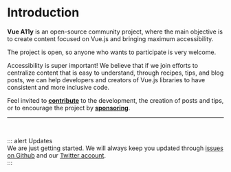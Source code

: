 # Introduction

**Vue A11y** is an open-source community project, where the main objective is to create content focused on Vue.js and bringing maximum accessibility.

The project is open, so anyone who wants to participate is very welcome.

Accessibility is super important! We believe that if we join efforts to centralize content that is easy to understand, through recipes, tips, and blog posts, we can help developers and creators of Vue.js libraries to have consistent and more inclusive code.

Feel invited to **[contribute](/project/contributors.html)** to the development, the creation of posts and tips, or to encourage the project by **[sponsoring](/project/supporting.html)**.

---

<br>

::: alert Updates  
We are just getting started. We will always keep you updated through [issues on Github](https://github.com/vue-a11y/vue-a11y.com/issues) and our [Twitter account](https://twitter.com/vue_a11y).  
:::
